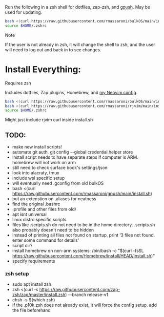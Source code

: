 Run the following in a zsh shell for dotfiles, zap-zsh, and [gpush](https://github.com/rmassaroni/gpush). May be used for updating.

```bash
bash <(curl https://raw.githubusercontent.com/rmassaroni/bulkOS/main/install.sh);
source $HOME/.zshrc
```

> [!NOTE]
> If the user is not already in zsh, it will change the shell to zsh, and the user will need to log out and back in to see changes.


# Install Everything:
Requires zsh

Includes dotfiles, Zap plugins, Homebrew, and [my Neovim config](https://github.com/rmassaroni/rjvim).
```bash
bash <(curl https://raw.githubusercontent.com/rmassaroni/bulkOS/main/install.sh); 
bash <(curl https://raw.githubusercontent.com/rmassaroni/rjvim/main/install.sh); 
source $HOME/.zshrc
```

Might just include rjvim curl inside install.sh


## TODO:
- make new install scripts!
- automate git auth.  git config --global credential.helper store
- install script needs to have separate steps if computer is ARM. homebrew will not work on arm
- still need to check surface book's settings/json
- look into alacraty, tmux
- include wsl specific setup
- will eventually need .gconfig from old bulkOS
- bash <(curl https://raw.githubusercontent.com/rmassaroni/gpush/main/install.sh)
- put an extenstion on .aliases for neatness
- find the original .bashrc
- .profile and other files from old/
- apt isnt universal
- linux distro specific scripts
- files like .scripts.sh do not need to be in the home directory. .scripts.sh also probably doesn't need to be hidden
- instead of printing all files not found on startup, print '3 files not found. enter some command for details'
- script dir?
- install homebrew on non-arm systems: /bin/bash -c "$(curl -fsSL https://raw.githubusercontent.com/Homebrew/install/HEAD/install.sh)"
- specify requirements


### zsh setup
- sudo apt install zsh
- zsh <(curl -s https://raw.githubusercontent.com/zap-zsh/zap/master/install.zsh) --branch release-v1
- chsh -s $(which zsh)
- if the .p10k.zsh does not already exist, it will force the config setup. add the file beforehand






